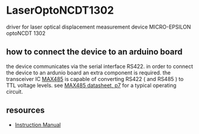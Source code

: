 # LaserOptoNCDT1302

driver for laser optical displacement measurement device MICRO-EPSILON optoNCDT 1302

## how to connect the device to an arduino board

the device communicates via the serial interface RS422. in order to connect the device to an ardunio board an extra component is required. the transceiver IC [MAX485](https://www.maximintegrated.com/en/products/interface/transceivers/MAX485.html) is capable of converting RS422 ( and RS485 ) to TTL voltage levels. see [MAX485 datasheet, p7](https://datasheets.maximintegrated.com/en/ds/MAX1487-MAX491.pdf) for a typical operating circuit.

## resources

- [Instruction Manual](http://www.micro-epsilon.pl/download/man--optoncdt-1302--en.pdf)
